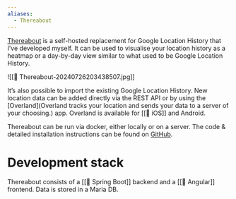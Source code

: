 ```yaml
---
aliases:
  - Thereabout
---
```

[Thereabout](https://github.com/aerobless/thereabout) is a self-hosted replacement for Google Location History that I’ve developed myself. It can be used to visualise your location history as a heatmap or a day-by-day view similar to what used to be Google Location History.

![[📍 Thereabout-20240726203438507.jpg]]

It’s also possible to import the existing Google Location History. New location data can be added directly via the REST API or by using the [Overland](Overland tracks your location and sends your data to a server of your choosing.) app. Overland is available for [[📱 iOS]] and Android.

Thereabout can be run via docker, either locally or on a server. The code & detailed installation instructions can be found on [GitHub](https://github.com/aerobless/thereabout).

# Development stack

Thereabout consists of a [[🍃 Spring Boot]] backend and a [[📐 Angular]] frontend. Data is stored in a Maria DB.